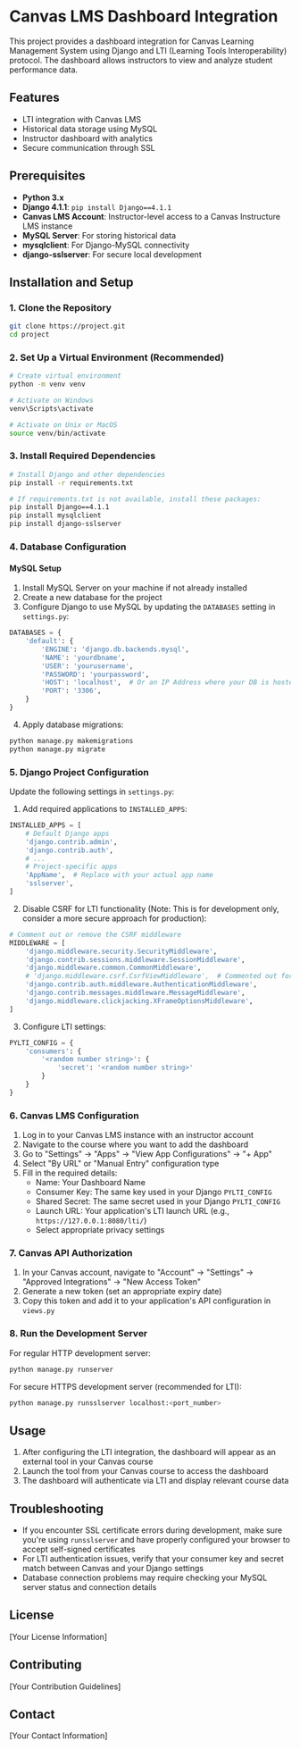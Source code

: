 # Canvas LMS Dashboard Integration

This project provides a dashboard integration for Canvas Learning Management System using Django and LTI (Learning Tools Interoperability) protocol. The dashboard allows instructors to view and analyze student performance data.

## Features

- LTI integration with Canvas LMS
- Historical data storage using MySQL
- Instructor dashboard with analytics
- Secure communication through SSL

## Prerequisites

- **Python 3.x**
- **Django 4.1.1**: `pip install Django==4.1.1`
- **Canvas LMS Account**: Instructor-level access to a Canvas Instructure LMS instance
- **MySQL Server**: For storing historical data
- **mysqlclient**: For Django-MySQL connectivity
- **django-sslserver**: For secure local development

## Installation and Setup

### 1. Clone the Repository

```bash
git clone https://project.git
cd project
```

### 2. Set Up a Virtual Environment (Recommended)

```bash
# Create virtual environment
python -m venv venv

# Activate on Windows
venv\Scripts\activate

# Activate on Unix or MacOS
source venv/bin/activate
```

### 3. Install Required Dependencies

```bash
# Install Django and other dependencies
pip install -r requirements.txt

# If requirements.txt is not available, install these packages:
pip install Django==4.1.1
pip install mysqlclient
pip install django-sslserver
```

### 4. Database Configuration

#### MySQL Setup

1. Install MySQL Server on your machine if not already installed
2. Create a new database for the project
3. Configure Django to use MySQL by updating the `DATABASES` setting in `settings.py`:

```python
DATABASES = {
    'default': {
        'ENGINE': 'django.db.backends.mysql',
        'NAME': 'yourdbname',
        'USER': 'yourusername',
        'PASSWORD': 'yourpassword',
        'HOST': 'localhost',  # Or an IP Address where your DB is hosted
        'PORT': '3306',
    }
}
```

4. Apply database migrations:

```bash
python manage.py makemigrations
python manage.py migrate
```

### 5. Django Project Configuration

Update the following settings in `settings.py`:

1. Add required applications to `INSTALLED_APPS`:

```python
INSTALLED_APPS = [
    # Default Django apps
    'django.contrib.admin',
    'django.contrib.auth',
    # ...
    # Project-specific apps
    'AppName',  # Replace with your actual app name
    'sslserver',
]
```

2. Disable CSRF for LTI functionality (Note: This is for development only, consider a more secure approach for production):

```python
# Comment out or remove the CSRF middleware
MIDDLEWARE = [
    'django.middleware.security.SecurityMiddleware',
    'django.contrib.sessions.middleware.SessionMiddleware',
    'django.middleware.common.CommonMiddleware',
    # 'django.middleware.csrf.CsrfViewMiddleware',  # Commented out for LTI
    'django.contrib.auth.middleware.AuthenticationMiddleware',
    'django.contrib.messages.middleware.MessageMiddleware',
    'django.middleware.clickjacking.XFrameOptionsMiddleware',
]
```

3. Configure LTI settings:

```python
PYLTI_CONFIG = {
    'consumers': {
        '<random number string>': {
            'secret': '<random number string>'
        }
    }
}
```

### 6. Canvas LMS Configuration

1. Log in to your Canvas LMS instance with an instructor account
2. Navigate to the course where you want to add the dashboard
3. Go to "Settings" → "Apps" → "View App Configurations" → "+ App"
4. Select "By URL" or "Manual Entry" configuration type
5. Fill in the required details:
   - Name: Your Dashboard Name
   - Consumer Key: The same key used in your Django `PYLTI_CONFIG`
   - Shared Secret: The same secret used in your Django `PYLTI_CONFIG`
   - Launch URL: Your application's LTI launch URL (e.g., `https://127.0.0.1:8080/lti/`)
   - Select appropriate privacy settings

### 7. Canvas API Authorization

1. In your Canvas account, navigate to "Account" → "Settings" → "Approved Integrations" → "New Access Token"
2. Generate a new token (set an appropriate expiry date)
3. Copy this token and add it to your application's API configuration in `views.py`

### 8. Run the Development Server

For regular HTTP development server:

```bash
python manage.py runserver
```

For secure HTTPS development server (recommended for LTI):

```bash
python manage.py runsslserver localhost:<port_number>
```

## Usage

1. After configuring the LTI integration, the dashboard will appear as an external tool in your Canvas course
2. Launch the tool from your Canvas course to access the dashboard
3. The dashboard will authenticate via LTI and display relevant course data

## Troubleshooting

- If you encounter SSL certificate errors during development, make sure you're using `runsslserver` and have properly configured your browser to accept self-signed certificates
- For LTI authentication issues, verify that your consumer key and secret match between Canvas and your Django settings
- Database connection problems may require checking your MySQL server status and connection details

## License

[Your License Information]

## Contributing

[Your Contribution Guidelines]

## Contact

[Your Contact Information]
